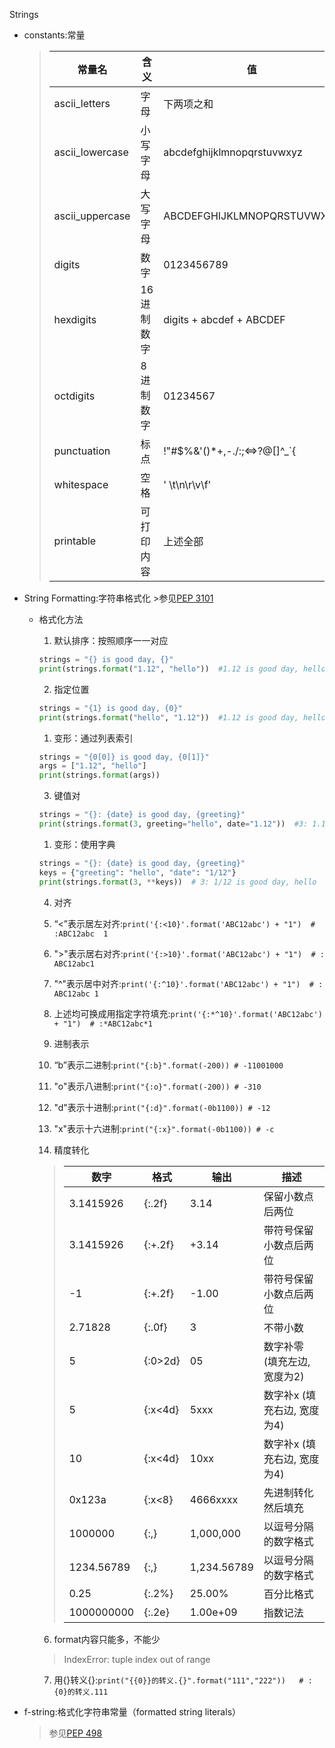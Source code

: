 Strings

- constants:常量
    >|常量名|含义|值
    >|---|---|---
    >|ascii_letters|字母|下两项之和
    >|ascii_lowercase|小写字母|abcdefghijklmnopqrstuvwxyz
    >|ascii_uppercase|大写字母|ABCDEFGHIJKLMNOPQRSTUVWXYZ
    >|digits|数字|0123456789
    >|hexdigits|16进制数字|digits + abcdef + ABCDEF
    >|octdigits|8进制数字|01234567
    >|punctuation|标点|!"#$%&'()*+,-./:;<=>?@[\]^_`{|}~
    >|whitespace|空格|' \t\n\r\v\f'
    >|printable|可打印内容|上述全部
    
- String Formatting:字符串格式化
        >参见[PEP 3101](https://www.python.org/dev/peps/pep-3101/ "官方文档")
    
    - 格式化方法
    
      1. 默认排序：按照顺序一一对应
      ```python
      strings = "{} is good day, {}"
      print(strings.format("1.12", "hello"))  #1.12 is good day, hello
        ```
        
      2. 指定位置
      ```python
      strings = "{1} is good day, {0}"
      print(strings.format("hello", "1.12"))  #1.12 is good day, hello
        ```
        1. 变形：通过列表索引
      ```python
      strings = "{0[0]} is good day, {0[1]}"
      args = ["1.12", "hello"]
      print(strings.format(args))
        ```
        
      3. 键值对
      ```python
      strings = "{}: {date} is good day, {greeting}"
      print(strings.format(3, greeting="hello", date="1.12"))  #3: 1.12 is good day, hello
        ```
        1. 变形：使用字典
      ```python
      strings = "{}: {date} is good day, {greeting}"
      keys = {"greeting": "hello", "date": "1/12"}
      print(strings.format(3, **keys))  # 3: 1/12 is good day, hello
        ```
                
      4. 对齐
        1. “<”表示居左对齐:`print('{:<10}'.format('ABC12abc') + "1")  # :ABC12abc  1`
        2. ">"表示居右对齐:`print('{:>10}'.format('ABC12abc') + "1")  # :  ABC12abc1`
        3. "^"表示居中对齐:`print('{:^10}'.format('ABC12abc') + "1")  # : ABC12abc 1`
        4. 上述均可换成用指定字符填充:`print('{:*^10}'.format('ABC12abc') + "1")  # :*ABC12abc*1` 
      
      5. 进制表示
        1. “b”表示二进制:`print("{:b}".format(-200)) # -11001000`
        2. "o"表示八进制:`print("{:o}".format(-200)) # -310`
        3. "d"表示十进制:`print("{:d}".format(-0b1100)) # -12`
        4. "x"表示十六进制:`print("{:x}".format(-0b1100)) # -c`
      
      6. 精度转化
      > |数字|格式|输出|描述
      > |---|---|---|---
      > |3.1415926|{:.2f}|3.14|保留小数点后两位
      > |3.1415926|{:+.2f}|+3.14|带符号保留小数点后两位
      > |-1	|{:+.2f}|-1.00|带符号保留小数点后两位
      > |2.71828|{:.0f}|3|不带小数
      > |5|{:0>2d}|05|数字补零 (填充左边, 宽度为2)
      > |5|{:x<4d}|5xxx|数字补x (填充右边, 宽度为4)
      > |10|{:x<4d}|10xx|数字补x (填充右边, 宽度为4)
      > |0x123a|{:x<8}|4666xxxx|先进制转化然后填充
      > |1000000|{:,}|1,000,000|以逗号分隔的数字格式
      > |1234.56789|{:,}|1,234.56789|以逗号分隔的数字格式
      > |0.25|{:.2%}|25.00%|百分比格式
      > |1000000000|{:.2e}|1.00e+09|指数记法
      
      6. format内容只能多，不能少
        > IndexError: tuple index out of range
      
      7. 用{}转义{}:`print("{{0}}的转义.{}".format("111","222"))   # :{0}的转义.111`
    
    
- f-string:格式化字符串常量（formatted string literals）
    >参见[PEP 498](https://www.python.org/dev/peps/pep-0498/ "官方文档")
    